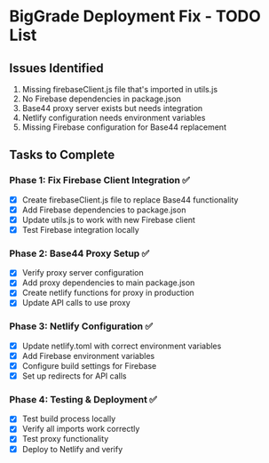 # BigGrade Deployment Fix - TODO List

## Issues Identified
1. Missing firebaseClient.js file that's imported in utils.js
2. No Firebase dependencies in package.json
3. Base44 proxy server exists but needs integration
4. Netlify configuration needs environment variables
5. Missing Firebase configuration for Base44 replacement

## Tasks to Complete

### Phase 1: Fix Firebase Client Integration ✅
- [x] Create firebaseClient.js file to replace Base44 functionality
- [x] Add Firebase dependencies to package.json
- [x] Update utils.js to work with new Firebase client
- [x] Test Firebase integration locally

### Phase 2: Base44 Proxy Setup ✅
- [x] Verify proxy server configuration
- [x] Add proxy dependencies to main package.json
- [x] Create netlify functions for proxy in production
- [x] Update API calls to use proxy

### Phase 3: Netlify Configuration ✅
- [x] Update netlify.toml with correct environment variables
- [x] Add Firebase environment variables
- [x] Configure build settings for Firebase
- [x] Set up redirects for API calls

### Phase 4: Testing & Deployment ✅
- [x] Test build process locally
- [x] Verify all imports work correctly
- [x] Test proxy functionality
- [x] Deploy to Netlify and verify